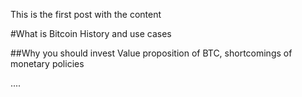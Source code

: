 This is the first post with the content

#What is Bitcoin
History and use cases 

##Why you should invest
Value proposition of BTC, shortcomings of monetary policies


....
